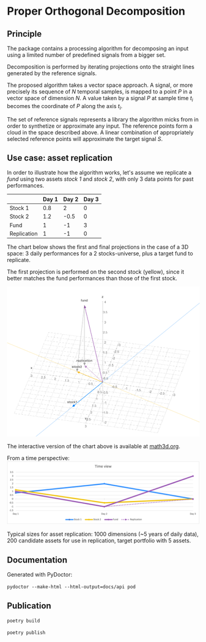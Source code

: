 # Proper Orthogonal Decomposition

## Principle
The package contains a processing algorithm for decomposing an input using
a limited number of predefined signals from a bigger set.

Decomposition is performed by iterating projections onto the straight lines
generated by the reference signals.

The proposed algorithm takes a vector space approach. A signal, or more 
precisely its sequence of _N_ temporal samples, is mapped to a point *P* 
in a vector space of dimension _N_. A value taken by a signal *P* at 
sample time _t<sub>i</sub>_ becomes the coordinate of *P* along
the axis _t<sub>i</sub>_.

The set of reference signals represents a library the algorithm micks from
in order to synthetize or approximate any input. The reference points form a 
cloud in the space described above. A linear combination of appropriately 
selected reference points will approximate the target signal *S*.

## Use case: asset replication

In order to illustrate how the algorithm works, let's assume we
replicate a _fund_ using two assets _stock 1_ and _stock 2_, with
only 3 data points for past performances.

|             | Day 1 | Day 2 | Day 3 |
|-------------|-------|-------|-------|
| Stock 1     | 0.8   | 2     | 0     |
| Stock 2     | 1.2   | -0.5  | 0     |
| Fund        | 1     | -1    | 3     |
| Replication | 1     | -1    | 0     |

The chart below shows the first and final projections in the case of a 3D space:
3 daily performances for a 2 stocks-universe, plus a target fund to replicate.

The first projection is performed on the second stock (yellow), since it better
matches the fund performances than those of the first stock.

![Example showing the first and final projections in the case of a 3D space](docs/first_and_final_projections.png?raw=true "Example")

The interactive version of the chart above is available 
at [math3d.org](https://www.math3d.org/oXFLiVH54).

From a time perspective:
![Example showing the time series](docs/time-view.png?raw=true "Example")


Typical sizes for asset replication: 1000 dimensions (~5 years of daily data), 200 candidate assets
for use in replication, target portfolio with 5 assets.

## Documentation
Generated with PyDoctor:

`pydoctor --make-html --html-output=docs/api pod`


## Publication
`poetry build`

`poetry publish`
